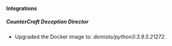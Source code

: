 #### Integrations
##### CounterCraft Deception Director
- Upgraded the Docker image to: *demisto/python3:3.9.5.21272*.
